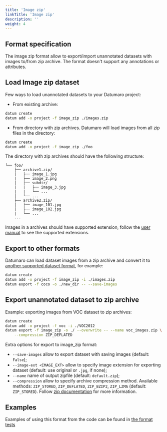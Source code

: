 ```yaml
---
title: 'Image zip'
linkTitle: 'Image zip'
description: ''
weight: 4
---
```


## Format specification

The image zip format allow to export/import unannotated datasets
with images to/from zip archive. The format doesn't support any
annotations or attributes.

## Load Image zip dataset

Few ways to load unannotated datasets to your Datumaro project:

- From existing archive:

```bash
datum create
datum add -o project -f image_zip ./images.zip
```

- From directory with zip archives. Datumaro will load images from
  all zip files in the directory:

```bash
datum create
datum add -o project -f image_zip ./foo
```

The directory with zip archives should have the following structure:

```
└── foo/
    ├── archive1.zip/
    |   ├── image_1.jpg
    |   ├── image_2.png
    |   ├── subdir/
    |   |   ├── image_3.jpg
    |   |   └── ...
    |   └── ...
    ├── archive2.zip/
    |   ├── image_101.jpg
    |   ├── image_102.jpg
    |   └── ...
    ...
```

Images in a archives should have supported extension,
follow the [user manual](/docs/user-manual/media_formats/) to see the supported
extensions.

## Export to other formats

Datumaro can load dataset images from a zip archive and convert it to
[another supported dataset format](/docs/user-manual/supported_formats),
for example:

```bash
datum create
datum add -o project -f image_zip -i ./images.zip
datum export -f coco -o ./new_dir -- --save-images
```

## Export unannotated dataset to zip archive

Example: exporting images from VOC dataset to zip archives:
```bash
datum create
datum add -o project -f voc -i ./VOC2012
datum export -f image_zip -o ./ --overwrite -- --name voc_images.zip \
    --compression ZIP_DEFLATED
```

Extra options for export to image_zip format:

- `--save-images` allow to export dataset with saving images
  (default: `False`);
- `--image-ext <IMAGE_EXT>` allow to specify image extension
  for exporting dataset (default: use original or `.jpg`, if none);
- `--name` name of output zipfile (default: `default.zip`);
- `--compression` allow to specify archive compression method.
  Available methods:
  `ZIP_STORED`, `ZIP_DEFLATED`, `ZIP_BZIP2`, `ZIP_LZMA` (default: `ZIP_STORED`).
  Follow [zip documentation](https://pkware.cachefly.net/webdocs/casestudies/APPNOTE.TXT)
  for more information.


## Examples

Examples of using this format from the code can be found in
[the format tests](https://github.com/openvinotoolkit/datumaro/tree/develop/tests/test_image_zip_format.py)
